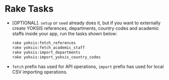 # Rake Tasks

- [OPTIONAL]. `setup` or `seed` already does it, but if you want to externally create YOKSIS references, departments, country codes and academic staffs inside your app, run the tasks shown below:

  ```bash
  rake yoksis:fetch_references
  rake yoksis:fetch_academic_staff
  rake yoksis:import_departments
  rake yoksis:import_yoksis_country_codes
  ```

- `fetch` prefix has used for API operations, `import` prefix has used for local CSV importing operations.
